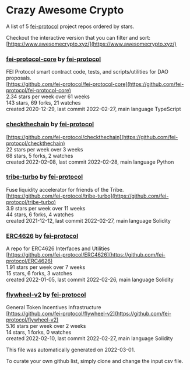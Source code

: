 # Crazy Awesome Crypto
A list of 5 [fei-protocol](https://github.com/fei-protocol) project repos ordered by stars.  

Checkout the interactive version that you can filter and sort: 
[https://www.awesomecrypto.xyz/](https://www.awesomecrypto.xyz/)  


### [fei-protocol-core](https://github.com/fei-protocol/fei-protocol-core) by [fei-protocol](https://github.com/fei-protocol)  
FEI Protocol smart contract code, tests, and scripts/utilities for DAO proposals.  
[https://github.com/fei-protocol/fei-protocol-core](https://github.com/fei-protocol/fei-protocol-core)  
2.34 stars per week over 61 weeks  
143 stars, 69 forks, 21 watches  
created 2020-12-29, last commit 2022-02-27, main language TypeScript  


### [checkthechain](https://github.com/fei-protocol/checkthechain) by [fei-protocol](https://github.com/fei-protocol)  
  
[https://github.com/fei-protocol/checkthechain](https://github.com/fei-protocol/checkthechain)  
22 stars per week over 3 weeks  
68 stars, 5 forks, 2 watches  
created 2022-02-08, last commit 2022-02-28, main language Python  


### [tribe-turbo](https://github.com/fei-protocol/tribe-turbo) by [fei-protocol](https://github.com/fei-protocol)  
Fuse liquidity accelerator for friends of the Tribe.  
[https://github.com/fei-protocol/tribe-turbo](https://github.com/fei-protocol/tribe-turbo)  
3.9 stars per week over 11 weeks  
44 stars, 6 forks, 4 watches  
created 2021-12-12, last commit 2022-02-27, main language Solidity  


### [ERC4626](https://github.com/fei-protocol/ERC4626) by [fei-protocol](https://github.com/fei-protocol)  
A repo for ERC4626 Interfaces and Utilities  
[https://github.com/fei-protocol/ERC4626](https://github.com/fei-protocol/ERC4626)  
1.91 stars per week over 7 weeks  
15 stars, 6 forks, 3 watches  
created 2022-01-05, last commit 2022-02-26, main language Solidity  


### [flywheel-v2](https://github.com/fei-protocol/flywheel-v2) by [fei-protocol](https://github.com/fei-protocol)  
General Token Incentives Infrastructure  
[https://github.com/fei-protocol/flywheel-v2](https://github.com/fei-protocol/flywheel-v2)  
5.16 stars per week over 2 weeks  
14 stars, 1 forks, 0 watches  
created 2022-02-10, last commit 2022-02-27, main language Solidity  


This file was automatically generated on 2022-03-01.  

To curate your own github list, simply clone and change the input csv file.  